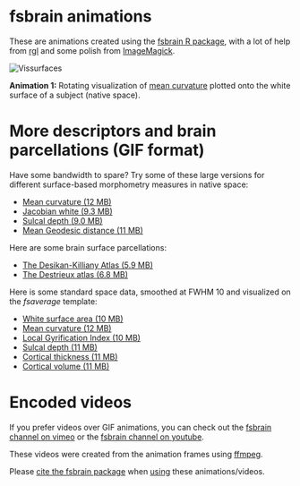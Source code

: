 # fsbrain animations

These are animations created using the [fsbrain R package](https://github.com/dfsp-spirit/fsbrain/), with a lot of help from [rgl](https://CRAN.R-project.org/package=rgl) and some polish from [ImageMagick](https://imagemagick.org).

![Vissurfaces](https://github.com/dfsp-spirit/fsbrain_gallery/raw/master/animations/fsbrain_morphnat_curv_web.gif?raw=true "Rotating brain mesh with mean curvature plotted onto it, rendered with fsbrain")

**Animation 1:** Rotating visualization of [mean curvature](https://en.wikipedia.org/wiki/Mean_curvature) plotted onto the white surface of a subject (native space).


# More descriptors and brain parcellations (GIF format)

Have some bandwidth to spare? Try some of these large versions for different surface-based morphometry measures in native space:


* [Mean curvature (12 MB)](https://github.com/dfsp-spirit/fsbrain_gallery/raw/master/animations/fsbrain_morphnat_curv.gif)
* [Jacobian white (9.3 MB)](https://github.com/dfsp-spirit/fsbrain_gallery/raw/master/animations/fsbrain_morphnat_jacobian_white.gif)
* [Sulcal depth (9.0 MB)](https://github.com/dfsp-spirit/fsbrain_gallery/raw/master/animations/fsbrain_morphnat_sulc.gif)
* [Mean Geodesic distance (11 MB)](https://github.com/dfsp-spirit/fsbrain_gallery/raw/master/animations/fsbrain_morphnat_geodesic_white.gif)


Here are some brain surface parcellations:

* [The Desikan-Killiany Atlas (5.9 MB)](https://github.com/dfsp-spirit/fsbrain_gallery/raw/master/animations/fsbrain_atlas_aparc.gif)
* [The Destrieux atlas (6.8 MB)](https://github.com/dfsp-spirit/fsbrain_gallery/raw/master/animations/fsbrain_atlas_a2009s.gif)


Here is some standard space data, smoothed at FWHM 10 and visualized on the *fsaverage* template:

* [White surface area (10 MB)](https://github.com/dfsp-spirit/fsbrain_gallery/raw/master/animations/fsbrain_morphstd_area_fwhm10.gif)
* [Mean curvature (12 MB)](https://github.com/dfsp-spirit/fsbrain_gallery/raw/master/animations/fsbrain_morphstd_curv_fwhm10.gif)
* [Local Gyrification Index (10 MB)](https://github.com/dfsp-spirit/fsbrain_gallery/raw/master/animations/fsbrain_morphstd_pial_lgi_fwhm10.gif)
* [Sulcal depth (11 MB)](https://github.com/dfsp-spirit/fsbrain_gallery/raw/master/animations/fsbrain_morphstd_sulc_fwhm10.gif)
* [Cortical thickness (11 MB)](https://github.com/dfsp-spirit/fsbrain_gallery/raw/master/animations/fsbrain_morphstd_thickness_fwhm10.gif)
* [Cortical volume (11 MB)](https://github.com/dfsp-spirit/fsbrain_gallery/raw/master/animations/fsbrain_morphstd_volume_fwhm10.gif)


# Encoded videos

If you prefer videos over GIF animations, you can check out the [fsbrain channel on vimeo](https://vimeo.com/channels/fsbrain) or the [fsbrain channel on youtube](https://www.youtube.com/channel/UCJAJZDnPS9Xtng-TTbIn2Dg).

These videos were created from the animation frames using [ffmpeg](https://www.ffmpeg.org/).

Please [cite the fsbrain package](https://github.com/dfsp-spirit/fsbrain#citation) when [using](https://github.com/dfsp-spirit/fsbrain#license) these animations/videos.
